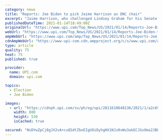 ```yaml
---
category: news
title: "Reports: Joe Biden to pick Jaime Harrison as DNC chair"
excerpt: "Jaime Harrison, who challenged Lindsey Graham for his Senate seat during the past election, will be the new chair of the Democratic National Committee, according to media reports."
publishedDateTime: 2021-01-14T18:49:00Z
originalUrl: "https://www.upi.com/Top_News/US/2021/01/14/Reports-Joe-Biden-to-pick-Jaime-Harrison-as-DNC-chair/2811610648136/"
webUrl: "https://www.upi.com/Top_News/US/2021/01/14/Reports-Joe-Biden-to-pick-Jaime-Harrison-as-DNC-chair/2811610648136/"
ampWebUrl: "https://www.upi.com/amp/Top_News/US/2021/01/14/Reports-Joe-Biden-to-pick-Jaime-Harrison-as-DNC-chair/2811610648136/"
cdnAmpWebUrl: "https://www-upi-com.cdn.ampproject.org/c/s/www.upi.com/amp/Top_News/US/2021/01/14/Reports-Joe-Biden-to-pick-Jaime-Harrison-as-DNC-chair/2811610648136/"
type: article
quality: 75
heat: 75
published: true

provider:
  name: UPI.com
  domain: upi.com

topics:
  - Election
  - Joe Biden

images:
  - url: "https://cdnph.upi.com/sv/ph/og/upi/2811610648136/2021/1/a2c697c9cf853c4956da9471080b084a/v1.5/Reports-Joe-Biden-to-pick-Jaime-Harrison-as-DNC-chair.jpg"
    width: 800
    height: 530
    isCached: true

secured: "NsDYwZpCj8gJX2vA+cuQSdtZboEIgUOiDyhgHX1NJz0vWu3akECJGsOma2JBL9ELZ9npHGGzTpzDtYteXPedg8kvLmI6yiENpFu9irekxtVFqcPliqBF5kVAaVcZSMOkpfY72kxuCAG6/xPHHXR72mQUmOhFaKdHwzGtD3xJOtS4xG7Chbe7leD6Y2PdxfSP6vXBFwyhRMhtpZa8N4cXDY/Wzrt3Yv71LpFBqW3koJT/r3IQSARjHxb1b+6zKJAugJAgCiHYSFR63HSQY9iW9/Bm6T2XZqfyE+sQ2fn+Ryv/O/rwZoiKv/Ev25SUDR3gPjQjQlsK0FQLGeFDt//+Qg+D/6sMCfE4XpHEdS4j47E=;7WTXv1o4YulJxtLPQPXPNA=="
---
```


